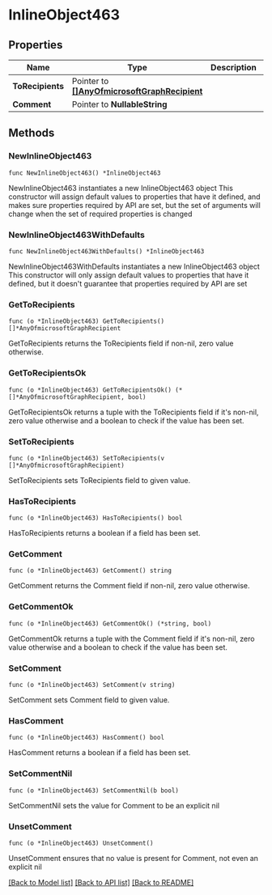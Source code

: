 # InlineObject463

## Properties

Name | Type | Description | Notes
------------ | ------------- | ------------- | -------------
**ToRecipients** | Pointer to [**[]AnyOfmicrosoftGraphRecipient**](AnyOfmicrosoftGraphRecipient.md) |  | [optional] 
**Comment** | Pointer to **NullableString** |  | [optional] 

## Methods

### NewInlineObject463

`func NewInlineObject463() *InlineObject463`

NewInlineObject463 instantiates a new InlineObject463 object
This constructor will assign default values to properties that have it defined,
and makes sure properties required by API are set, but the set of arguments
will change when the set of required properties is changed

### NewInlineObject463WithDefaults

`func NewInlineObject463WithDefaults() *InlineObject463`

NewInlineObject463WithDefaults instantiates a new InlineObject463 object
This constructor will only assign default values to properties that have it defined,
but it doesn't guarantee that properties required by API are set

### GetToRecipients

`func (o *InlineObject463) GetToRecipients() []*AnyOfmicrosoftGraphRecipient`

GetToRecipients returns the ToRecipients field if non-nil, zero value otherwise.

### GetToRecipientsOk

`func (o *InlineObject463) GetToRecipientsOk() (*[]*AnyOfmicrosoftGraphRecipient, bool)`

GetToRecipientsOk returns a tuple with the ToRecipients field if it's non-nil, zero value otherwise
and a boolean to check if the value has been set.

### SetToRecipients

`func (o *InlineObject463) SetToRecipients(v []*AnyOfmicrosoftGraphRecipient)`

SetToRecipients sets ToRecipients field to given value.

### HasToRecipients

`func (o *InlineObject463) HasToRecipients() bool`

HasToRecipients returns a boolean if a field has been set.

### GetComment

`func (o *InlineObject463) GetComment() string`

GetComment returns the Comment field if non-nil, zero value otherwise.

### GetCommentOk

`func (o *InlineObject463) GetCommentOk() (*string, bool)`

GetCommentOk returns a tuple with the Comment field if it's non-nil, zero value otherwise
and a boolean to check if the value has been set.

### SetComment

`func (o *InlineObject463) SetComment(v string)`

SetComment sets Comment field to given value.

### HasComment

`func (o *InlineObject463) HasComment() bool`

HasComment returns a boolean if a field has been set.

### SetCommentNil

`func (o *InlineObject463) SetCommentNil(b bool)`

 SetCommentNil sets the value for Comment to be an explicit nil

### UnsetComment
`func (o *InlineObject463) UnsetComment()`

UnsetComment ensures that no value is present for Comment, not even an explicit nil

[[Back to Model list]](../README.md#documentation-for-models) [[Back to API list]](../README.md#documentation-for-api-endpoints) [[Back to README]](../README.md)


